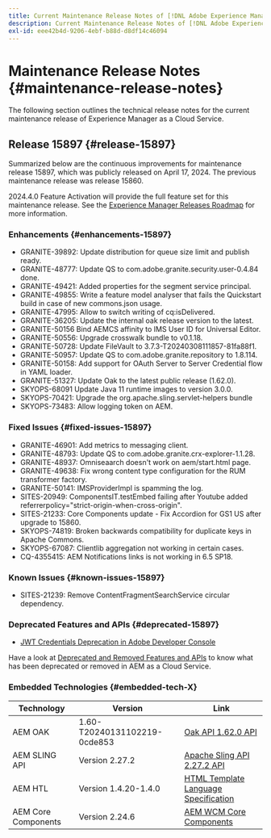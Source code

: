 ```yaml
---
title: Current Maintenance Release Notes of [!DNL Adobe Experience Manager] as a Cloud Service.
description: Current Maintenance Release Notes of [!DNL Adobe Experience Manager] as a Cloud Service.
exl-id: eee42b4d-9206-4ebf-b88d-d8df14c46094
---
```

# Maintenance Release Notes {#maintenance-release-notes}

The following section outlines the technical release notes for the current maintenance release of Experience Manager as a Cloud Service.

## Release 15897 {#release-15897}

Summarized below are the continuous improvements for maintenance release 15897, which was publicly released on April 17, 2024. The previous maintenance release was release 15860.

2024.4.0 Feature Activation will provide the full feature set for this maintenance release. See the [Experience Manager Releases Roadmap](https://experienceleague.adobe.com/docs/experience-manager-release-information/aem-release-updates/update-releases-roadmap.html) for more information.

### Enhancements {#enhancements-15897}

* GRANITE-39892: Update distribution for queue size limit and publish ready.
* GRANITE-48777: Update QS to com.adobe.granite.security.user-0.4.84 done.
* GRANITE-49421: Added properties for the segment service principal.
* GRANITE-49855: Write a feature model analyser that fails the Quickstart build in case of new commons.json usage.
* GRANITE-47995: Allow to switch writing of cq:isDelivered.
* GRANITE-36205: Update the internal oak release version to the latest.
* GRANITE-50156 Bind AEMCS affinity to IMS User ID for Universal Editor.
* GRANITE-50556: Upgrade crosswalk bundle to v0.1.18.
* GRANITE-50728: Update FileVault to 3.7.3-T20240308111857-81fa88f1.
* GRANITE-50957: Update QS to com.adobe.granite.repository to 1.8.114.
* GRANITE-50158: Add support for OAuth Server to Server Credential flow in  YAML loader.
* GRANITE-51327: Update Oak to the latest public release (1.62.0).
* SKYOPS-68091 Update Java 11 runtime images to version 3.0.0.
* SKYOPS-70421: Upgrade the org.apache.sling.servlet-helpers bundle
* SKYOPS-73483: Allow logging token on AEM.

### Fixed Issues {#fixed-issues-15897}

* GRANITE-46901: Add metrics to messaging client.
* GRANITE-48793: Update QS to com.adobe.granite.crx-explorer-1.1.28.
* GRANITE-48937: Omniseaarch doesn't work on aem/start.html page.
* GRANITE-49638: Fix wrong content type configuration for the RUM transformer factory.
* GRANITE-50141: IMSProviderImpl is spamming the log.
* SITES-20949: ComponentsIT.testEmbed failing after Youtube added referrerpolicy="strict-origin-when-cross-origin".
* SITES-21233: Core Components update - Fix Accordion for GS1 US after upgrade to 15860.
* SKYOPS-74819: Broken backwards compatibility for duplicate keys in Apache Commons.
* SKYOPS-67087: Clientlib aggregation not working in certain cases.
* CQ-4355415: AEM Notifications links is not working in 6.5 SP18.

### Known Issues {#known-issues-15897}

* SITES-21239: Remove ContentFragmentSearchService circular dependency.

### Deprecated Features and APIs {#deprecated-15897}

* [JWT Credentials Deprecation in Adobe Developer Console](/help/security/jwt-credentials-deprecation-in-adobe-developer-console.md)

Have a look at [Deprecated and Removed Features and APIs](/help/release-notes/deprecated-removed-features.md) to know what has been deprecated or removed in AEM as a Cloud Service.

### Embedded Technologies {#embedded-tech-X}

|Technology|Version|Link|
|---|---|---|
|AEM OAK |1.60-T20240131102219-0cde853|[Oak API 1.62.0 API](https://www.javadoc.io/doc/org.apache.jackrabbit/oak-api/1.62.0/index.html)| 
|AEM SLING API |Version 2.27.2 |[Apache Sling API 2.27.2 API](https://www.javadoc.io/doc/org.apache.sling/org.apache.sling.api/latest/index.html)|
|AEM HTL|Version 1.4.20-1.4.0 |[HTML Template Language Specification](https://github.com/adobe/htl-spec)|
|AEM Core Components|Version 2.24.6|[AEM WCM Core Components](https://github.com/adobe/aem-core-wcm-components)|
